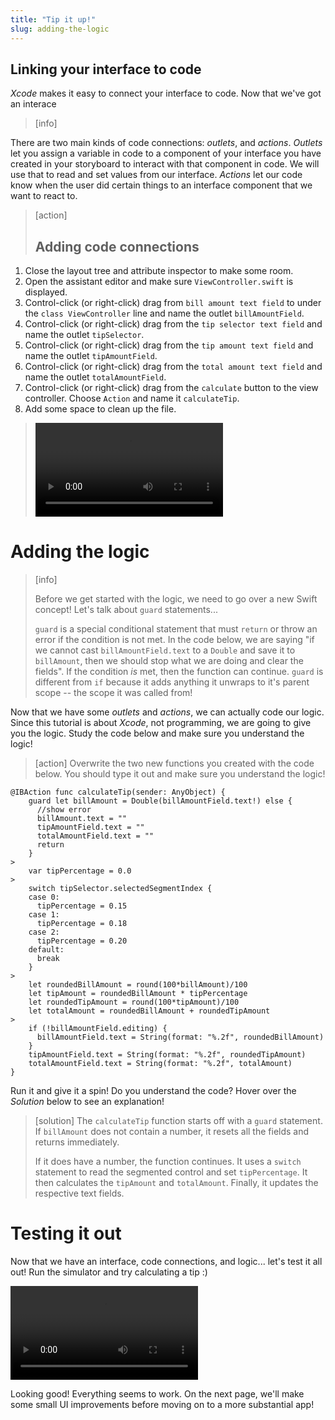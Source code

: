 ```yaml
---
title: "Tip it up!"
slug: adding-the-logic
---
```


## Linking your interface to code

_Xcode_ makes it easy to connect your interface to code. Now that we've got an interace

>[info]
>
There are two main kinds of code connections: _outlets_, and _actions_. _Outlets_ let you assign a variable in code to a component of your interface you have created in your storyboard to interact with that component in code. We will use that to read and set values from our interface. _Actions_ let our code know when the user did certain things to an interface component that we want to react to.

<!--  -->

>[action]
> ## Adding code connections
>
1. Close the layout tree and attribute inspector to make some room.
1. Open the assistant editor and make sure `ViewController.swift` is displayed.
1. Control-click (or right-click) drag from `bill amount text field` to under the `class ViewController` line and name the outlet `billAmountField`.
1. Control-click (or right-click) drag from the `tip selector text field` and name the outlet `tipSelector`.
1. Control-click (or right-click) drag from the `tip amount text field` and name the outlet `tipAmountField`.
1. Control-click (or right-click) drag from the `total amount text field` and name the outlet `totalAmountField`.
1. Control-click (or right-click) drag from the `calculate` button to the view controller. Choose `Action` and name it `calculateTip`.
1. Add some space to clean up the file.
>
> ![ms-video](../videos/17_outlets_and_actions.mp4)

# Adding the logic

> [info]
>
> Before we get started with the logic, we need to go over a new Swift concept! Let's talk about `guard` statements...
>
> `guard` is a special conditional statement that must `return` or throw an error if the condition is not met. In the code below, we are saying "if we cannot cast `billAmountField.text` to a `Double` and save it to `billAmount`, then we should stop what we are doing and clear the fields". If the condition _is_ met, then the function can continue. `guard` is different from `if` because it adds anything it unwraps to it's parent scope -- the scope it was called from!

Now that we have some _outlets_ and _actions_, we can actually code our logic. Since this tutorial is about _Xcode_, not programming, we are going to give you the logic. Study the code below and make sure you understand the logic!

> [action]
> Overwrite the two new functions you created with the code below. You should type it out and make sure you understand the logic!
>
```
@IBAction func calculateTip(sender: AnyObject) {
    guard let billAmount = Double(billAmountField.text!) else {
      //show error
      billAmount.text = ""
      tipAmountField.text = ""
      totalAmountField.text = ""
      return
    }
>
    var tipPercentage = 0.0
>
    switch tipSelector.selectedSegmentIndex {
    case 0:
      tipPercentage = 0.15
    case 1:
      tipPercentage = 0.18
    case 2:
      tipPercentage = 0.20
    default:
      break
    }
>
    let roundedBillAmount = round(100*billAmount)/100
    let tipAmount = roundedBillAmount * tipPercentage
    let roundedTipAmount = round(100*tipAmount)/100
    let totalAmount = roundedBillAmount + roundedTipAmount
>
    if (!billAmountField.editing) {
      billAmountField.text = String(format: "%.2f", roundedBillAmount)
    }
    tipAmountField.text = String(format: "%.2f", roundedTipAmount)
    totalAmountField.text = String(format: "%.2f", totalAmount)
}
```
>
Run it and give it a spin! Do you understand the code? Hover over the _Solution_ below to see an explanation!

<!--  -->

> [solution]
> The `calculateTip` function starts off with a `guard` statement. If `billAmount` does not contain a number, it resets all the fields and returns immediately.
>
> If it does have a number, the function continues. It uses a `switch` statement to read the segmented control and set `tipPercentage`. It then calculates the `tipAmount` and `totalAmount`. Finally, it updates the respective text fields.

# Testing it out

Now that we have an interface, code connections, and logic... let's test it all out! Run the simulator and try calculating a tip :)

![ms-video](../videos/18_testing_the_code.mp4)

Looking good! Everything seems to work. On the next page, we'll make some small UI improvements before moving on to a more substantial app!
